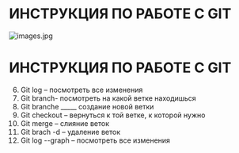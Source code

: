 # ИНСТРУКЦИЯ ПО РАБОТЕ С GIT

 ![images.jpg](images.jpg)

 # ИНСТРУКЦИЯ ПО РАБОТЕ С GIT

6.	Git lоg – посмотреть все изменения
7. Git branch- посмотреть на какой ветке находишься
8. Git branche _____ создание новой ветки
9.	Git checkout – вернуться к той ветке, к которой нужно
10.	Git merge – слияние веток
11.	Git brach -d – удаление веток
12.	Git log --graph – посмотреть все изменения
 

